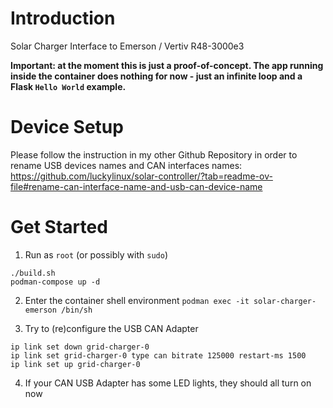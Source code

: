 # Introduction
Solar Charger Interface to Emerson / Vertiv R48-3000e3

**Important: at the moment this is just a proof-of-concept. The app running inside the container does nothing for now - just an infinite loop and a Flask `Hello World` example.**

# Device Setup
Please follow the instruction in my other Github Repository in order to rename USB devices names and CAN interfaces names: 
https://github.com/luckylinux/solar-controller/?tab=readme-ov-file#rename-can-interface-name-and-usb-can-device-name

# Get Started
1. Run as `root` (or possibly with `sudo`)
```
./build.sh
podman-compose up -d
```

2. Enter the container shell environment
`podman exec -it solar-charger-emerson /bin/sh`

3. Try to (re)configure the USB CAN Adapter
```
ip link set down grid-charger-0
ip link set grid-charger-0 type can bitrate 125000 restart-ms 1500
ip link set up grid-charger-0
```

4. If your CAN USB Adapter has some LED lights, they should all turn on now
